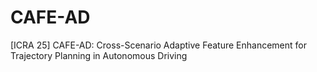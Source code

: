 # CAFE-AD
[ICRA 25] CAFE-AD: Cross-Scenario Adaptive Feature Enhancement for Trajectory Planning in Autonomous Driving
